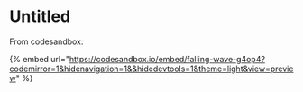 # Untitled

From codesandbox:

{% embed url="https://codesandbox.io/embed/falling-wave-g4op4?codemirror=1&hidenavigation=1&&hidedevtools=1&theme=light&view=preview" %}



